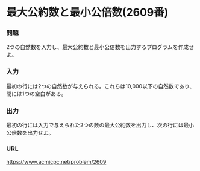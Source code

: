 # 最大公約数と最小公倍数\(2609番\)

### 問題

2つの自然数を入力し、最大公約数と最小公倍数を出力するプログラムを作成せよ。
     

### 入力

最初の行には2つの自然数が与えられる。これらは10,000以下の自然数であり、間には1つの空白がある。


### 出力

最初の行には入力で与えられた2つの数の最大公約数を出力し、次の行には最小公倍数を出力せよ。


### URL

https://www.acmicpc.net/problem/2609